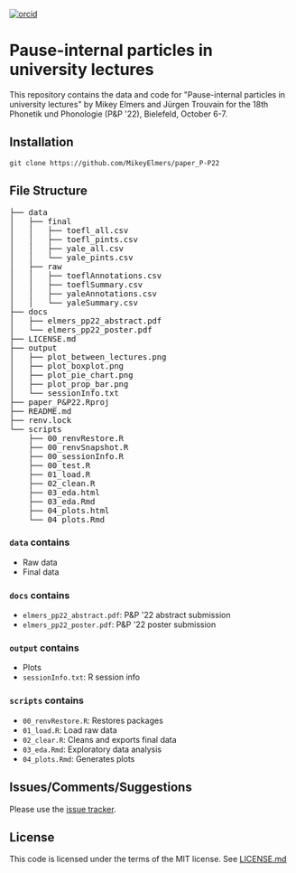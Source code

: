 [![orcid](https://img.shields.io/badge/ORCID-0000--0002--3929--788X-green?style=plastic&logo=orcid&url=https://orcid.org/0000-0002-3929-788X)](https://orcid.org/0000-0002-3929-788X)

# Pause-internal particles in university lectures
This repository contains the data and code for "Pause-internal particles in university lectures" by Mikey Elmers and Jürgen Trouvain for the 18th Phonetik und Phonologie (P&P '22), Bielefeld, October 6-7.

## Installation
```
git clone https://github.com/MikeyElmers/paper_P-P22
```

## File Structure
<pre>
├── data
│   ├── final
│   │   ├── toefl_all.csv
│   │   ├── toefl_pints.csv
│   │   ├── yale_all.csv
│   │   └── yale_pints.csv
│   ├── raw
│   │   ├── toeflAnnotations.csv
│   │   ├── toeflSummary.csv
│   │   ├── yaleAnnotations.csv
│   │   └── yaleSummary.csv
├── docs
│   ├── elmers_pp22_abstract.pdf
│   └── elmers_pp22_poster.pdf
├── LICENSE.md
├── output
│   ├── plot_between_lectures.png
│   ├── plot_boxplot.png
│   ├── plot_pie_chart.png
│   ├── plot_prop_bar.png
│   └── sessionInfo.txt
├── paper_P&P22.Rproj
├── README.md
├── renv.lock
└── scripts
    ├── 00_renvRestore.R
    ├── 00_renvSnapshot.R
    ├── 00_sessionInfo.R
    ├── 00_test.R
    ├── 01_load.R
    ├── 02_clean.R
    ├── 03_eda.html
    ├── 03_eda.Rmd
    ├── 04_plots.html
    └── 04_plots.Rmd
</pre>

### `data` contains
- Raw data
- Final data

### `docs` contains
- `elmers_pp22_abstract.pdf`: P&P '22 abstract submission
- `elmers_pp22_poster.pdf`: P&P '22 poster submission

### `output` contains
- Plots
- `sessionInfo.txt`: R session info

### `scripts` contains
- `00_renvRestore.R`: Restores packages
- `01_load.R`: Load raw data
- `02_clear.R`: Cleans and exports final data
- `03_eda.Rmd`: Exploratory data analysis
- `04_plots.Rmd`: Generates plots

## Issues/Comments/Suggestions
Please use the [issue tracker](https://github.com/MikeyElmers/paper_P-P22/issues).

## License
This code is licensed under the terms of the MIT license. See [LICENSE.md](https://github.com/MikeyElmers/paper_P-P22/blob/master/LICENSE.md)



